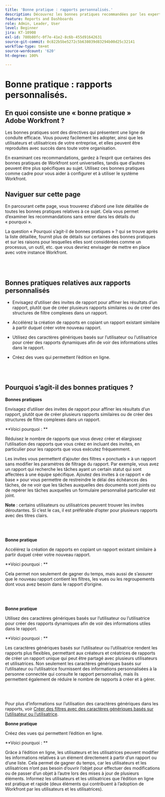 ```yaml
---
title: 'Bonne pratique : rapports personnalisés.'
description: Découvrez les bonnes pratiques recommandées par les expertes et les experts Adobe Workfront en matière de configuration, de gestion et d’utilisation des rapports personnalisés Workfront.
feature: Reports and Dashboards
role: Admin, Leader, User
level: Beginner
jira: KT-10908
exl-id: 780b80fc-0f7e-41e2-8c6b-455d91642631
source-git-commit: 0c822b5be5272c5b638039d83294b00d25c32141
workflow-type: tm+mt
source-wordcount: '620'
ht-degree: 100%

---
```


# Bonne pratique : rapports personnalisés.

## En quoi consiste une « bonne pratique » Adobe Workfront ?

Les bonnes pratiques sont des directives qui présentent une ligne de conduite efficace. Vous pouvez facilement les adopter, ainsi que les utilisateurs et utilisatrices de votre entreprise, et elles peuvent être reproduites avec succès dans toute votre organisation.

En examinant ces recommandations, gardez à l’esprit que certaines des bonnes pratiques de Workfront sont universelles, tandis que d’autres peuvent être plus spécifiques au sujet. Utilisez ces bonnes pratiques comme cadre pour vous aider à configurer et à utiliser le système Workfront.

## Naviguer sur cette page

En parcourant cette page, vous trouverez d’abord une liste détaillée de toutes les bonnes pratiques relatives à ce sujet. Cela vous permet d’examiner les recommandations sans entrer dans les détails du « pourquoi ».

La question « Pourquoi s’agit-il de bonnes pratiques » ? qui se trouve après la liste détaillée, fournit plus de détails sur certaines des bonnes pratiques et sur les raisons pour lesquelles elles sont considérées comme un processus, un outil, etc. que vous devriez envisager de mettre en place avec votre instance Workfront.

</br>
</br>

## Bonnes pratiques relatives aux rapports personnalisés

* Envisagez d’utiliser des invites de rapport pour affiner les résultats d’un rapport, plutôt que de créer plusieurs rapports similaires ou de créer des structures de filtre complexes dans un rapport.

* Accélérez la création de rapports en copiant un rapport existant similaire à partir duquel créer votre nouveau rapport.

* Utilisez des caractères génériques basés sur l’utilisateur ou l’utilisatrice pour créer des rapports dynamiques afin de voir des informations utiles dans le rapport.

* Créez des vues qui permettent l’édition en ligne.

</br>
</br>


## Pourquoi s’agit-il des bonnes pratiques ?

**Bonnes pratiques**

Envisagez d’utiliser des invites de rapport pour affiner les résultats d’un rapport, plutôt que de créer plusieurs rapports similaires ou de créer des structures de filtre complexes dans un rapport.


**Voici pourquoi : **

Réduisez le nombre de rapports que vous devez créer et élargissez l’utilisation des rapports que vous créez en incluant des invites, en particulier pour les rapports que vous exécutez fréquemment.

Les invites vous permettent d’ajouter des filtres « ponctuels » à un rapport sans modifier les paramètres de filtrage du rapport. Par exemple, vous avez un rapport qui recherche les tâches ayant un certain statut qui sont affectées à une équipe spécifique. Ajoutez des invites à ce rapport « de base » pour vous permettre de restreindre le délai des échéances des tâches, de ne voir que les tâches auxquelles des documents sont joints ou de repérer les tâches auxquelles un formulaire personnalisé particulier est joint.


**Note** : certains utilisateurs ou utilisatrices peuvent trouver les invites déroutantes. Si c’est le cas, il est préférable d’opter pour plusieurs rapports avec des titres clairs.


</br>
</br>

**Bonne pratique**

Accélérez la création de rapports en copiant un rapport existant similaire à partir duquel créer votre nouveau rapport.

**Voici pourquoi : **

Cela permet non seulement de gagner du temps, mais aussi de s’assurer que le nouveau rapport contient les filtres, les vues ou les regroupements dont vous avez besoin dans le rapport d’origine.

</br>
</br>

**Bonne pratique**

Utilisez des caractères génériques basés sur l’utilisateur ou l’utilisatrice pour créer des rapports dynamiques afin de voir des informations utiles dans le rapport.

**Voici pourquoi : **

Les caractères génériques basés sur l’utilisateur ou l’utilisatrice rendent les rapports plus flexibles, permettant aux créateurs et créatrices de rapports de créer un rapport unique qui peut être partagé avec plusieurs utilisateurs et utilisatrices. Non seulement les caractères génériques basés sur l’utilisateur ou l’utilisatrice fournissent des informations personnalisées à la personne connectée qui consulte le rapport personnalisé, mais ils permettent également de réduire le nombre de rapports à créer et à gérer.

</br>
</br>

Pour plus d’informations sur l’utilisation des caractères génériques dans les rapports, voir [Créer des filtres avec des caractères génériques basés sur l’utilisateur ou l’utilisatrice](https://experienceleague.adobe.com/docs/workfront-learn/tutorials-workfront/reporting/intermediate-reporting/create-filters-with-user-based-wildcards.html?lang=fr).

**Bonne pratique**

Créez des vues qui permettent l’édition en ligne.

**Voici pourquoi : **

Grâce à l’édition en ligne, les utilisateurs et les utilisatrices peuvent modifier les informations relatives à un élément directement à partir d’un rapport ou d’une liste. Cela permet de gagner du temps, car les utilisateurs et les utilisatrices n’ont pas besoin d’ouvrir l’objet pour effectuer des modifications ou de passer d’un objet à l’autre lors des mises à jour de plusieurs éléments. Informez les utilisateurs et les utilisatrices que l’édition en ligne est pratique et rapide (deux éléments qui contribuent à l’adoption de Workfront par les utilisateurs et les utilisatrices).
